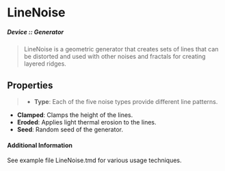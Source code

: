 # LineNoise
##### Device :: Generator

> LineNoise is a geometric generator that creates sets of lines that can be distorted and used with other noises and fractals for creating layered ridges.

## Properties

> - **Type**: Each of the five noise types provide different line patterns.
- **Clamped**: Clamps the height of the lines.
- **Eroded**: Applies light thermal erosion to the lines.
- **Seed**: Random seed of the generator.

#### Additional Information
See example file LineNoise.tmd for various usage techniques.